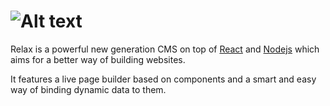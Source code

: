 ![Alt text](https://raw.githubusercontent.com/relax/relax/gh-pages/assets/images/logo_small.png "Relax logo")
===================================

Relax is a powerful new generation CMS on top of [React](https://facebook.github.io/react/) and [Nodejs](https://nodejs.org/en/) which aims for a better way of building websites. 

It features a live page builder based on components and a smart and easy way of binding dynamic data to them.
